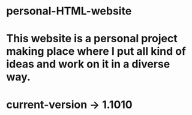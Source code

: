 # personal-HTML-website

# This website is a personal project making place where I put all kind of ideas and work on it in a diverse way.

# current-version -> 1.1010